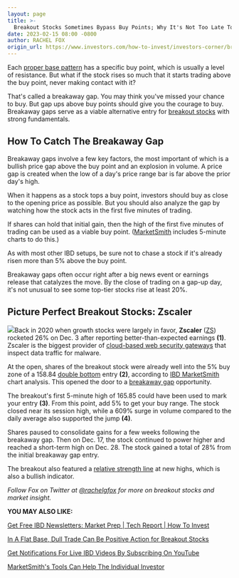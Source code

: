 ```yaml
---
layout: page
title: >-
  Breakout Stocks Sometimes Bypass Buy Points; Why It's Not Too Late To Buy Them
date: 2023-02-15 08:00 -0800
author: RACHEL FOX
origin_url: https://www.investors.com/how-to-invest/investors-corner/breakout-stocks-ripping-higher-breakaway-gap-entries/
---
```


Each [proper base pattern](https://www.investors.com/how-to-invest/investors-corner/best-stocks-to-buy-form-bullish-bases-before-big-price-gains/) has a specific buy point, which is usually a level of resistance. But what if the stock rises so much that it starts trading above the buy point, never making contact with it?

That's called a breakaway gap. You may think you've missed your chance to buy. But gap ups above buy points should give you the courage to buy. Breakaway gaps serve as a viable alternative entry for [breakout stocks](http://www.investors.com/how-to-invest/investors-corner/looking-for-the-best-stocks-to-buy-and-watch-start-here/) with strong fundamentals.

## How To Catch The Breakaway Gap

Breakaway gaps involve a few key factors, the most important of which is a bullish price gap above the buy point and an explosion in volume. A price gap is created when the low of a day's price range bar is far above the prior day's high.

When it happens as a stock tops a buy point, investors should buy as close to the opening price as possible. But you should also analyze the gap by watching how the stock acts in the first five minutes of trading.

If shares can hold that initial gain, then the high of the first five minutes of trading can be used as a viable buy point. ([MarketSmith](https://www.investors.com/product/marketsmith/?artProdLink=MarketSmith) includes 5-minute charts to do this.)

As with most other IBD setups, be sure not to chase a stock if it's already risen more than 5% above the buy point.

Breakaway gaps often occur right after a big news event or earnings release that catalyzes the move. By the close of trading on a gap-up day, it's not unusual to see some top-tier stocks rise at least 20%.

## Picture Perfect Breakout Stocks: Zscaler

![](https://www.investors.com/wp-content/uploads/2022/03/IC2c032822-300x161.jpg)Back in 2020 when growth stocks were largely in favor, **Zscaler** ([ZS](https://research.investors.com/quote.aspx?symbol=ZS)) rocketed 26% on Dec. 3 after reporting better-than-expected earnings **(1)**. Zscaler is the biggest provider of [cloud-based web security gateways](https://www.investors.com/research/ibd-stock-of-the-day/zscaler-ibd-stock-of-the-day-thrives-in-a-world-beset-by-cyberattacks/) that inspect data traffic for malware.

At the open, shares of the breakout stock were already well into the 5% buy zone of a 158.84 [double bottom](https://www.investors.com/how-to-invest/investors-corner/how-to-invest-stock-market-double-bottom-inphi-stock-earnings/) entry **(2)**, according to [IBD MarketSmith](https://www.investors.com/product/marketsmith/?artProdLink=MarketSmith) chart analysis. This opened the door to a [breakaway gap](https://www.investors.com/how-to-invest/investors-corner/breakaway-gap-the-art-of-the-breakout/) opportunity.

The breakout's first 5-minute high of 165.85 could have been used to mark your entry **(3)**. From this point, add 5% to get your buy range. The stock closed near its session high, while a 609% surge in volume compared to the daily average also supported the jump **(4)**.

Shares paused to consolidate gains for a few weeks following the breakaway gap. Then on Dec. 17, the stock continued to power higher and reached a short-term high on Dec. 28. The stock gained a total of 28% from the initial breakaway gap entry.

The breakout also featured a [relative strength line](https://www.investors.com/how-to-invest/investors-corner/how-to-invest-stock-market-rally-track-relative-strength-correction-alibaba-new-buy-point/) at new highs, which is also a bullish indicator.

_Follow Fox on Twitter at [@rachelgfox](https://twitter.com/rachelgfox) for more on breakout stocks and market insight._

**YOU MAY ALSO LIKE:**

[Get Free IBD Newsletters: Market Prep \| Tech Report \| How To Invest](https://shop.investors.com/offer/splashresponsive.aspx?id=newsletters-howtoinvest)

[In A Flat Base, Dull Trade Can Be Positive Action for Breakout Stocks](https://www.investors.com/how-to-invest/investors-corner/chart-patterns-101-in-a-flat-base-dull-trade-can-be-positive-action/)

[Get Notifications For Live IBD Videos By Subscribing On YouTube](https://www.youtube.com/investorsbusinessdaily)

[MarketSmith's Tools Can Help The Individual Investor](https://marketsmith.investors.com/?src=A012BF)
